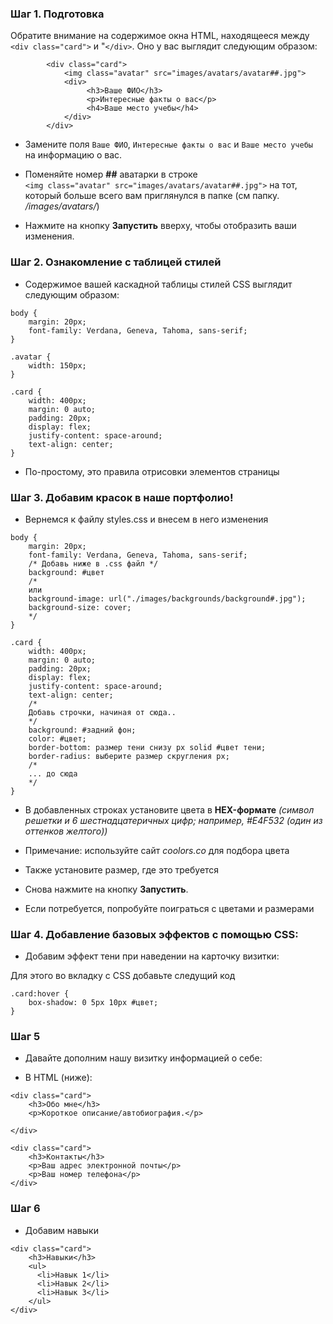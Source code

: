 ### Шаг 1. Подготовка

 Обратите внимание на содержимое окна HTML, находящееся между 
  `<div class="card">` и "`</div>`.
  Оно у вас выглядит следующим образом:
```
        <div class="card">
            <img class="avatar" src="images/avatars/avatar##.jpg">
            <div>
                 <h3>Ваше ФИО</h3>
                 <p>Интересные факты о вас</p>
                 <h4>Ваше место учебы</h4>
            </div>
        </div>
```

* Замените поля `Ваше ФИО`, `Интересные факты о вас` и `Ваше место учебы`
  на информацию о вас.

* Поменяйте номер **##** аватарки в строке  
`<img class="avatar" src="images/avatars/avatar##.jpg">` 
на тот, который больше всего вам приглянулся в папке (см папку. */images/avatars/*)

* Нажмите на кнопку **Запустить** вверху, чтобы отобразить ваши изменения.



### Шаг 2. Ознакомление с таблицей стилей

* Содержимое вашей каскадной таблицы стилей CSS выглядит следующим образом:

```
body {
    margin: 20px;
    font-family: Verdana, Geneva, Tahoma, sans-serif;
}

.avatar {
    width: 150px;
}

.card {
    width: 400px;
    margin: 0 auto;
    padding: 20px;
    display: flex;
    justify-content: space-around;
    text-align: center;
}
```

* По-простому, это правила отрисовки элементов страницы


### Шаг 3. Добавим красок в наше портфолио!

* Вернемся к файлу styles.css и внесем в него изменения

```
body {
    margin: 20px;
    font-family: Verdana, Geneva, Tahoma, sans-serif;
    /* Добавь ниже в .css файл */
    background: #цвет 
    /*
    или 
    background-image: url("./images/backgrounds/background#.jpg");
    background-size: cover;
    */
}

.card {
    width: 400px;
    margin: 0 auto;
    padding: 20px;
    display: flex;
    justify-content: space-around;
    text-align: center;
    /*
    Добавь строчки, начиная от сюда..
    */
    background: #задний фон;
    color: #цвет;
    border-bottom: размер тени снизу px solid #цвет тени;
    border-radius: выберите размер скругления px;
    /*
    ... до сюда
    */
}
```

* В добавленных строках установите цвета в **HEX-формате**
  *(символ решетки и 6 шестнадцатеричных цифр;
  например, #E4F532 (один из оттенков желтого))*

* Примечание: используйте сайт *coolors.co* для подбора цвета

* Также установите размер, где это требуется

* Снова нажмите на кнопку **Запустить**.

* Если потребуется, попробуйте поиграться с цветами и размерами



### Шаг 4. Добавление базовых эффектов с помощью CSS:

* Добавим эффект тени при наведении на карточку визитки:

Для этого во вкладку с CSS добавьте следущий код

```
.card:hover {
    box-shadow: 0 5px 10px #цвет;
}
```




### Шаг 5

* Давайте дополним нашу визитку информацией о себе:


* В HTML (ниже): 

```
<div class="card">
    <h3>Обо мне</h3>
    <p>Короткое описание/автобиография.</p>

</div>

<div class="card">
    <h3>Контакты</h3>
    <p>Ваш адрес электронной почты</p>
    <p>Ваш номер телефона</p>
</div>
```


### Шаг 6

* Добавим навыки
```
<div class="card">
    <h3>Навыки</h3>
    <ul>
      <li>Навык 1</li>
      <li>Навык 2</li>
      <li>Навык 3</li>
    </ul>
</div>
```